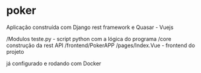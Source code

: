# poker


Aplicação construída com Django rest framework e Quasar - Vuejs

/Modulos
  teste.py - script python com a lógica do programa 
/core 
  construção da rest API
/frontend/PokerAPP
 /pages/Index.Vue - frontend do projeto 

já configurado e rodando com Docker
